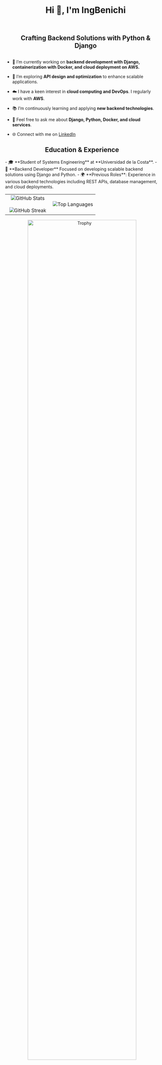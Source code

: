 <!--horizontal divider(gradiant)-->
<img src="https://user-images.githubusercontent.com/73097560/115834477-dbab4500-a447-11eb-908a-139a6edaec5c.gif" width=100% height=1/>

<!--h1 without bottom border-->
<div id="user-content-toc">
  <ul align="center">
    <summary><h1 style="display: inline-block">Hi 👋, I'm IngBenichi</h1></summary>
  </ul>
</div>

<!--h2 without bottom border-->
<div id="user-content-toc">
  <ul align="center">
    <summary><h2 style="display: inline-block">Crafting Backend Solutions with Python & Django</h2></summary>
  </ul>
</div>

<!--Intro start-->
- 🔭 I’m currently working on **backend development with Django, containerization with Docker, and cloud deployment on AWS.**

- 🌱 I’m exploring **API design and optimization** to enhance scalable applications.

- ☁️ I have a keen interest in **cloud computing and DevOps**. I regularly work with **AWS**.

- 📚 I’m continuously learning and applying **new backend technologies**.

- 💬 Feel free to ask me about **Django, Python, Docker, and cloud services**.

- 🌐 Connect with me on [LinkedIn](https://www.linkedin.com/in/camilo-ben%C3%ADtez-aa6557314/)
<!--Intro end-->

<!-- Education & Experience -->
<h2 align="center">Education & Experience</h2>
- 🎓 **Student of Systems Engineering** at **Universidad de la Costa**.
- 💼 **Backend Developer** Focused on developing scalable backend solutions using Django and Python.
- 🌍 **Previous Roles**: Experience in various backend technologies including REST APIs, database management, and cloud deployments.
<!-- Education & Experience end -->

<!--- stats & Trophy (start) -->
<p align="center">
  <!--- stats (start) -->
<table align="center">
<tr border="none">
<td width="50%" align="center">
  
  <img align="center" src="https://github-readme-stats.vercel.app/api?username=IngBenichi&theme=radical&show_icons=true&count_private=true&include_all_commits=true&hide_border=true&bg_color=1A1B27" alt="GitHub Stats" />
  <br></br>
  <img align="center" src="https://github-readme-streak-stats.herokuapp.com/?user=IngBenichi&theme=radical&hide_border=true&background=1A1B27" alt="GitHub Streak" /> 
</td>

<td width="50%" align="center">

  <img align="center" src="https://github-readme-stats.anuraghazra1.vercel.app/api/top-langs/?username=IngBenichi&theme=radical&hide_border=true&bg_color=1A1B27&langs_count=10&layout=compact" alt="Top Languages" />
  
  </td>
</tr>
</table>
<!--- stats (end) -->

<!--- trophy (start) -->
<div align="center">
  <a href="https://github.com/ryo-ma/github-profile-trophy" title="Go to Source">
      <img align="center" width=84% src="https://github-profile-trophy.vercel.app/?username=IngBenichi&theme=radical&row=1&column=7&margin-h=15&margin-w=5&no-bg=true" alt="Trophy" />
  </a>
</div>
<!--- trophy (end) -->

</p>        

<!--h1 without bottom border-->
<div id="user-content-toc">
  <ul align="center">
    <summary><h2 style="display: inline-block">Technologies I Work With 👨🏻‍💻</h2></summary>
  </ul>
</div>

<!--tech stack icons-->
<p align="center">
  <a href="https://skillicons.dev">
    <img src="https://skillicons.dev/icons?i=python,django,aws,docker,postgresql,mysql,git,github,bash" />
  </a>
</p>

<!-- Connect with me -->
<!--h2 without bottom border-->
<div id="user-content-toc">
  <ul align="center">
    <summary><h2 style="display: inline-block">Connect With Me 🤝</h2></summary>
  </ul>
</div>

<!--icons and links-->
<p align="center">
  <a href="https://www.linkedin.com/in/camilo-ben%C3%ADtez-aa6557314/" target="blank"><img align="center" src="https://img.icons8.com/color/48/000000/linkedin.png" alt="LinkedIn" height="50" width="50" /></a>
</p>

<!--profile visit count-->
<div align="center">
  
[![](https://visitcount.itsvg.in/api?id=IngBenichi&icon=3&color=6)](https://visitcount.itsvg.in)
  
</div>

<!--horizontal divider(gradiant)-->
<img src="https://user-images.githubusercontent.com/73097560/115834477-dbab4500-a447-11eb-908a-139a6edaec5c.gif" width=100% height=1/>
